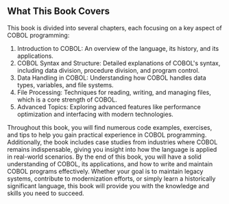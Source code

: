 ## What This Book Covers

This book is divided into several chapters, each focusing on a key aspect of COBOL programming:
1.	Introduction to COBOL: An overview of the language, its history, and its applications.
2.	COBOL Syntax and Structure: Detailed explanations of COBOL's syntax, including data division, procedure division, and program control.
3.	Data Handling in COBOL: Understanding how COBOL handles data types, variables, and file systems.
4.	File Processing: Techniques for reading, writing, and managing files, which is a core strength of COBOL.
5.	Advanced Topics: Exploring advanced features like performance optimization and interfacing with modern technologies.

Throughout this book, you will find numerous code examples, exercises, and tips to help you gain practical experience in COBOL programming. Additionally, the book includes case studies from industries where COBOL remains indispensable, giving you insight into how the language is applied in real-world scenarios.
By the end of this book, you will have a solid understanding of COBOL, its applications, and how to write and maintain COBOL programs effectively. Whether your goal is to maintain legacy systems, contribute to modernization efforts, or simply learn a historically significant language, this book will provide you with the knowledge and skills you need to succeed.


